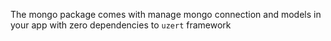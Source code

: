 The mongo package comes with manage mongo connection and models in your app with zero dependencies to `uzert` framework
